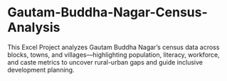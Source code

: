 # Gautam-Buddha-Nagar-Census-Analysis
This Excel Project analyzes Gautam Buddha Nagar’s census data across blocks, towns, and villages—highlighting population, literacy, workforce, and caste metrics to uncover rural-urban gaps and guide inclusive development planning.
